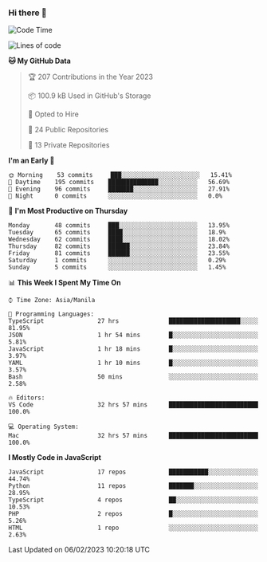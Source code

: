 ### Hi there 👋

<!--START_SECTION:waka-->
![Code Time](http://img.shields.io/badge/Code%20Time-69%20hrs%2054%20mins-blue)

![Lines of code](https://img.shields.io/badge/From%20Hello%20World%20I%27ve%20Written-73%20Thousand%20lines%20of%20code-blue)

**🐱 My GitHub Data** 

> 🏆 207 Contributions in the Year 2023
 > 
> 📦 100.9 kB Used in GitHub's Storage 
 > 
> 💼 Opted to Hire
 > 
> 📜 24 Public Repositories 
 > 
> 🔑 13 Private Repositories  
 > 
**I'm an Early 🐤** 

```text
🌞 Morning    53 commits     ███░░░░░░░░░░░░░░░░░░░░░░   15.41% 
🌆 Daytime    195 commits    ██████████████░░░░░░░░░░░   56.69% 
🌃 Evening    96 commits     ███████░░░░░░░░░░░░░░░░░░   27.91% 
🌙 Night      0 commits      ░░░░░░░░░░░░░░░░░░░░░░░░░   0.0%

```
📅 **I'm Most Productive on Thursday** 

```text
Monday       48 commits     ███░░░░░░░░░░░░░░░░░░░░░░   13.95% 
Tuesday      65 commits     ████░░░░░░░░░░░░░░░░░░░░░   18.9% 
Wednesday    62 commits     ████░░░░░░░░░░░░░░░░░░░░░   18.02% 
Thursday     82 commits     ██████░░░░░░░░░░░░░░░░░░░   23.84% 
Friday       81 commits     ██████░░░░░░░░░░░░░░░░░░░   23.55% 
Saturday     1 commits      ░░░░░░░░░░░░░░░░░░░░░░░░░   0.29% 
Sunday       5 commits      ░░░░░░░░░░░░░░░░░░░░░░░░░   1.45%

```


📊 **This Week I Spent My Time On** 

```text
⌚︎ Time Zone: Asia/Manila

💬 Programming Languages: 
TypeScript               27 hrs              ████████████████████░░░░░   81.95% 
JSON                     1 hr 54 mins        █░░░░░░░░░░░░░░░░░░░░░░░░   5.81% 
JavaScript               1 hr 18 mins        █░░░░░░░░░░░░░░░░░░░░░░░░   3.97% 
YAML                     1 hr 10 mins        █░░░░░░░░░░░░░░░░░░░░░░░░   3.57% 
Bash                     50 mins             ░░░░░░░░░░░░░░░░░░░░░░░░░   2.58%

🔥 Editors: 
VS Code                  32 hrs 57 mins      █████████████████████████   100.0%

💻 Operating System: 
Mac                      32 hrs 57 mins      █████████████████████████   100.0%

```

**I Mostly Code in JavaScript** 

```text
JavaScript               17 repos            ███████████░░░░░░░░░░░░░░   44.74% 
Python                   11 repos            ███████░░░░░░░░░░░░░░░░░░   28.95% 
TypeScript               4 repos             ██░░░░░░░░░░░░░░░░░░░░░░░   10.53% 
PHP                      2 repos             █░░░░░░░░░░░░░░░░░░░░░░░░   5.26% 
HTML                     1 repo              ░░░░░░░░░░░░░░░░░░░░░░░░░   2.63%

```



 Last Updated on 06/02/2023 10:20:18 UTC
<!--END_SECTION:waka-->
